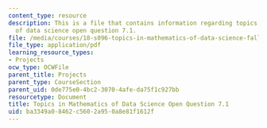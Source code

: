 ```yaml
---
content_type: resource
description: This is a file that contains information regarding topics in mathematics
  of data science open question 7.1.
file: /media/courses/18-s096-topics-in-mathematics-of-data-science-fall-2015/ba3349a08462c5602a950a8e81f1612f_MIT18_S096F15_Open7.1.pdf
file_type: application/pdf
learning_resource_types:
- Projects
ocw_type: OCWFile
parent_title: Projects
parent_type: CourseSection
parent_uid: 0de775e0-4bc2-3070-4afe-da75f1c927bb
resourcetype: Document
title: Topics in Mathematics of Data Science Open Question 7.1
uid: ba3349a0-8462-c560-2a95-0a8e81f1612f
---
```

